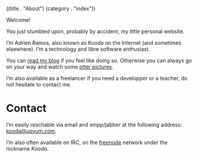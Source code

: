 ((title . "About")
 (category . "index"))

Welcome!

You just stumbled upon, probably by accident, my little personal
website.

I’m Adrien Ramos, also known as Kooda on the Internet (and sometimes
elsewhere). I’m a technology and libre software enthusiast.

You can [read my blog][blog] if you feel like doing so. Otherwise you
can always go on your way and watch some [otter pictures][dailyotter].

I’m also available as a freelancer if you need a developper or a
teacher, do not hesitate to contact me.


Contact
=======

I’m easily reachable via email and xmpp/jabber at the following
address: [kooda@upyum.com][mail].

I’m also often available on IRC, on the [freenode][freenode] network
under the nickname _Kooda_.

[blog]:         posts.xhtml
[dailyotter]:   http://dailyotter.org/
[mail]:         mailto:kooda@upyum.com
[freenode]:     https://freenode.net/
